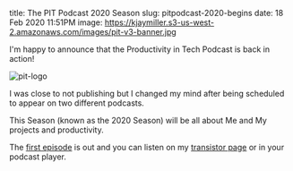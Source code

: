 title: The PIT Podcast 2020 Season
slug: pitpodcast-2020-begins
date: 18 Feb 2020 11:51PM
image: https://kjaymiller.s3-us-west-2.amazonaws.com/images/pit-v3-banner.jpg

I'm happy to announce that the Productivity in Tech Podcast is back in action!

![pit-logo](https://kjaymiller.s3-us-west-2.amazonaws.com/images/pit-v3-podcast.jpg)

I was close to not publishing but I changed my mind after being scheduled to appear on two different podcasts. 

This Season (known as the 2020 Season) will be all about Me and My projects and productivity. 

The [first episode][episode-link] is out and you can listen on my [transistor page][episode-link] or in your podcast player.

[episode-link]: https://podcast.productivityintech.com/s2020/1
